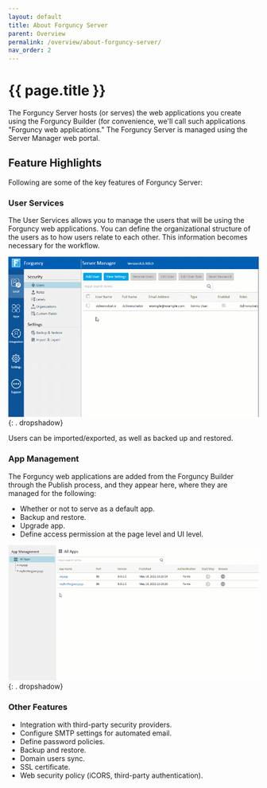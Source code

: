 ```yaml
---
layout: default
title: About Forguncy Server
parent: Overview
permalink: /overview/about-forguncy-server/
nav_order: 2
---
```


# {{ page.title }}

The Forguncy Server hosts (or serves) the web applications you create using the Forguncy Builder (for convenience, we'll call such applications "Forguncy web applications." The Forguncy Server is managed using the Server Manager web portal.

## Feature Highlights
Following are some of the key features of Forguncy Server:

### User Services
The User Services allows you to manage the users that will be using the Forguncy web applications. You can define the organizational structure of the users as to how users relate to each other. This information becomes necessary for the workflow.

![server-user-services](/assets/images/product-images/server-user-services.gif)
{: . dropshadow}

Users can be imported/exported, as well as backed up and restored.
### App Management
The Forguncy web applications are added from the Forguncy Builder through the Publish process, and they appear here, where they are managed for the following:
- Whether or not to serve as a default app.
- Backup and restore.
- Upgrade app.
- Define access permission at the page level and UI level.

![server-app-management](/assets/images/product-images/server-app-management.gif)
{: . dropshadow}

### Other Features
- Integration with third-party security providers.
- Configure SMTP settings for automated email.
- Define password policies.
- Backup and restore.
- Domain users sync.
- SSL certificate.
- Web security policy (iCORS, third-party authentication).



